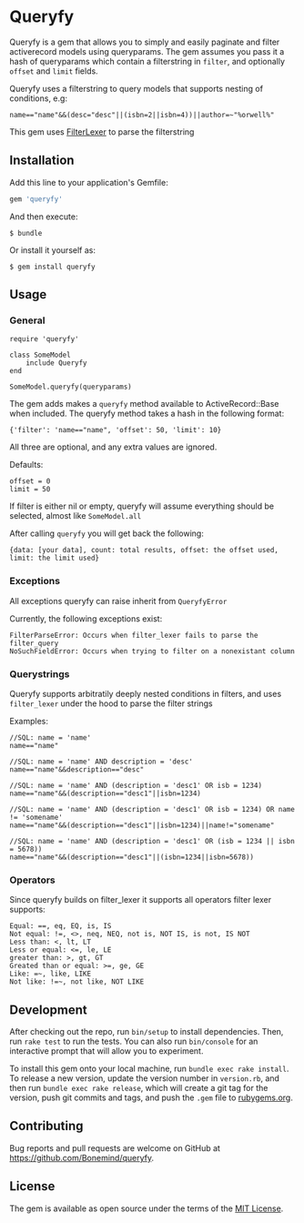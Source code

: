 # Queryfy

Queryfy is a gem that allows you to simply and easily paginate and filter activerecord models using queryparams.
The gem assumes you pass it a hash of queryparams which contain a filterstring in `filter`, and optionally `offset` and `limit` fields.

Queryfy uses a filterstring to query models that supports nesting of conditions, e.g:
```
name=="name"&&(desc="desc"||(isbn=2||isbn=4))||author=~"%orwell%"
```

This gem uses [FilterLexer](https://github.com/MaienM/FilterLexer/) to parse the filterstring

## Installation

Add this line to your application's Gemfile:

```ruby
gem 'queryfy'
```

And then execute:

    $ bundle

Or install it yourself as:

    $ gem install queryfy

## Usage

### General
```
require 'queryfy'

class SomeModel
    include Queryfy
end

SomeModel.queryfy(queryparams)
```

The gem adds makes a `queryfy` method available to ActiveRecord::Base when included.
The queryfy method takes a hash in the following format:
```
{'filter': 'name=="name", 'offset': 50, 'limit': 10}
```
All three are optional, and any extra values are ignored.

Defaults:
```
offset = 0
limit = 50
```

If filter is either nil or empty, queryfy will assume everything should be selected, almost like `SomeModel.all`

After calling `queryfy` you will get back the following:
```
{data: [your data], count: total results, offset: the offset used, limit: the limit used}
```

### Exceptions

All exceptions queryfy can raise inherit from `QueryfyError`

Currently, the following exceptions exist:
```
FilterParseError: Occurs when filter_lexer fails to parse the filter_query
NoSuchFieldError: Occurs when trying to filter on a nonexistant column
```

### Querystrings

Queryfy supports arbitratily deeply nested conditions in filters, and uses
`filter_lexer` under the hood to parse the filter strings

Examples:
```
//SQL: name = 'name'
name=="name" 

//SQL: name = 'name' AND description = 'desc'
name=="name"&&description=="desc"

//SQL: name = 'name' AND (description = 'desc1' OR isb = 1234)
name=="name"&&(description=="desc1"||isbn=1234)

//SQL: name = 'name' AND (description = 'desc1' OR isb = 1234) OR name != 'somename'
name=="name"&&(description=="desc1"||isbn=1234)||name!="somename"

//SQL: name = 'name' AND (description = 'desc1' OR (isb = 1234 || isbn = 5678))
name=="name"&&(description=="desc1"||(isbn=1234||isbn=5678))
```

### Operators

Since queryfy builds on filter_lexer it supports all operators filter lexer supports:
```
Equal: ==, eq, EQ, is, IS
Not equal: !=, <>, neq, NEQ, not is, NOT IS, is not, IS NOT
Less than: <, lt, LT
Less or equal: <=, le, LE
greater than: >, gt, GT
Greated than or equal: >=, ge, GE
Like: =~, like, LIKE
Not like: !=~, not like, NOT LIKE
```

## Development

After checking out the repo, run `bin/setup` to install dependencies. Then, run `rake test` to run the tests. You can also run `bin/console` for an interactive prompt that will allow you to experiment.

To install this gem onto your local machine, run `bundle exec rake install`. To release a new version, update the version number in `version.rb`, and then run `bundle exec rake release`, which will create a git tag for the version, push git commits and tags, and push the `.gem` file to [rubygems.org](https://rubygems.org).

## Contributing

Bug reports and pull requests are welcome on GitHub at https://github.com/Bonemind/queryfy.


## License

The gem is available as open source under the terms of the [MIT License](http://opensource.org/licenses/MIT).

